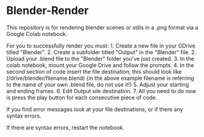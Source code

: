 # Blender-Render
This repository is for rendering blender scenes or stills in a .png format via a Google Colab notebook. 

For you to successfully render you must:
    1. Create a new file in your GDrive titled "Blender".
    2. Create a subfolder titled "Output" in the "Blender" file.
    2. Upload your .blend file to the "Blender" folder you've just created.
    3. In the colab notebook, mount your Google Drive and follow the prompts.
    4. In the second section of code insert the file destination, this should look like (/drive/blender/filename.blend)
        {in the above example filename is referring to the name of your own .blend file, do not use it!}
    5. Adjust your starting and ending frames.
    6. Edit Output sile destination.
    7. All you need to do now is press the play button for each consecutive piece of code.


If you find error messages look at your file destinations, or if there any syntax errors.

If there are syntax errors, restart the notebook.